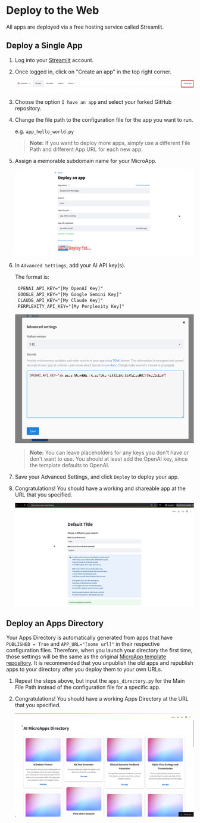 # Deploy to the Web

All apps are deployed via a free hosting service called Streamlit. 


## Deploy a Single App

1. Log into your <a href="https://streamlit.io" alt="Streamlit" target="_blank">Streamlit</a> account. 

2. Once logged in, click on "Create an app" in the top right corner.

	![Create App](img/create_app.png)

3. Choose the option ```I have an app``` and select your forked GitHub repository.

4. Change the file path to the configuration file for the app you want to run. 

	e.g. ```app_hello_world.py```

	> **Note:** If you want to deploy more apps, simply use a different File Path and different App URL for each new app. 

5. Assign a memorable subdomain name for your MicroApp. 

	![Deploy an App Wizard](img/deploy_wizard.png)

6. In ```Advanced Settings```, add your AI API key(s).

	The format is:

		OPENAI_API_KEY="[My OpenAI Key]"
		GOOGLE_API_KEY="[My Google Gemini Key]"
		CLAUDE_API_KEY="[My Claude Key]"
		PERPLEXITY_API_KEY="[My Perplexity Key]"

	![Advanced Settings](img/advanced_settings.png)

	> **Note:** You can leave placeholders for any keys you don't have or don't want to use. You should at least add the OpenAI key, since the template defaults to OpenAI. 

7. Save your Advanced Settings, and click ```Deploy``` to deploy your app. 

8. Congratulations! You should have a working and shareable app at the URL that you specified. 

	![Working Poem App](img/working_poem_app.png)


## Deploy an Apps Directory

Your Apps Directory is automatically generated from apps that have ```PUBLISHED = True``` and ```APP_URL="[some url]"``` in their respective configuration files. Therefore, when you launch your directory the first time, those settings will be the same as the original <a href="https://github.com/jswope00/AI-MicroApp-Template" alt="Build AI Microapp" target="_blank">MicroApp template repository</a>. It is recommended that you unpublish the old apps and republish apps to your directory after you deploy them to your own URLs. 

1. Repeat the steps above, but input the ```apps_directory.py``` for the Main File Path instead of the configuration file for a specific app. 

2. Congratulations! You should have a working Apps Directory at the URL that you specified. 

	![Working Apps Directory](img/apps_directory.png)







